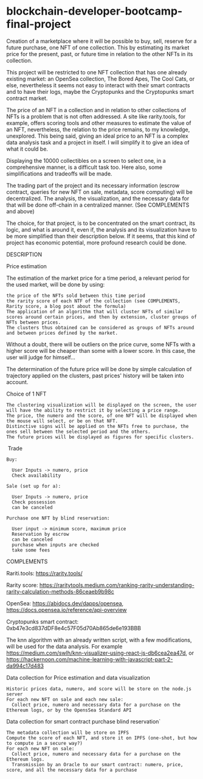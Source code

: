 # blockchain-developer-bootcamp-final-project

Creation of a marketplace where it will be possible to buy, sell, reserve for a future purchase, one NFT of one collection. This by estimating its market price for the present, past, or future time in relation to the other NFTs in its collection.

This project will be restricted to one NFT collection that has one already existing market: an OpenSea collection, The Bored Apes, The Cool Cats, or else, nevertheless it seems not easy to interact with their smart contracts and to have their logs, maybe the Cryptopunks and the Cryptopunks smart contract market.

The price of an NFT in a collection and in relation to other collections of NFTs is a problem that is not often addressed. A site like rarity.tools, for example, offers scoring tools and other measures to estimate the value of an NFT, nevertheless, the relation to the price remains, to my knowledge, unexplored. This being said, giving an ideal price to an NFT is a complex data analysis task and a project in itself. I will simplify it to give an idea of what it could be. 

Displaying the 10000 collectibles on a screen to select one, in a comprehensive manner, is a difficult task too. Here also, some simplifications and tradeoffs will be made. 

The trading part of the project and its necessary information (escrow contract, queries for new NFT on sale, metadata, score computing) will be decentralized. The analysis, the visualization, and the necessary data for that will be done off-chain in a centralized manner. (See COMPLEMENTS and above)

The choice, for that project, is to be concentrated on the smart contract, its logic, and what is around it, even if, the analysis and its visualization have to be more simplified than their description below. If it seems, that this kind of project has economic potential, more profound research could be done. 


DESCRIPTION

Price estimation 

  The estimation of the market price for a time period, a relevant period for the used market, will be done by using:

    the price of the NFTs sold between this time period
    the rarity score of each NTF of the collection (see COMPLEMENTS, Rarity score, a blog post about the formula)
    The application of an algorithm that will cluster NFTs of similar scores around certain prices, and then by extension, cluster groups of NFTs between prices.
    The clusters thus obtained can be considered as groups of NFTs around and between prices defined by the market.

Without a doubt, there will be outliers on the price curve, some NFTs with a higher score will be cheaper than some with a lower score. In this case, the user will judge for himself...

The determination of the future price will be done by simple calculation of trajectory applied on the clusters, past prices' history will be taken into account. 

Choice of 1 NFT
  
    The clustering visualization will be displayed on the screen, the user will have the ability to restrict it by selecting a price range. 
    The price, the numero and the score, of one NFT will be displayed when the mouse will select, or be on that NFT. 
    Distinctive signs will be applied on the NFTs free to purchase, the ones sell between the selected period and the others.
    The future prices will be displayed as figures for specific clusters. 

 Trade
 
    Buy:
  
      User Inputs -> numero, price
      Check availability
    
    Sale (set up for a):
  
      User Inputs -> numero, price
      Check possession
      can be canceled
    
    Purchase one NFT by blind reservation:
  
      User input -> minimum score, maximum price
      Reservation by escrow
      can be canceled
      purchase when inputs are checked
      take some fees

COMPLEMENTS

Rariti.tools: https://rarity.tools/

Rarity score: https://raritytools.medium.com/ranking-rarity-understanding-rarity-calculation-methods-86ceaeb9b98c

OpenSea: https://abidocs.dev/dapps/opensea, https://docs.opensea.io/reference/api-overview

Cryptopunks smart contract: 0xb47e3cd837dDF8e4c57F05d70Ab865de6e193BBB

The knn algorithm with an already written script, with a few modifications, will be used for the data analysis. For example https://medium.com/swlh/knn-visualizer-using-react-js-db6cea2ea47d, or https://hackernoon.com/machine-learning-with-javascript-part-2-da994c17d483
 

 Data collection for Price estimation and data visualization
  
    Historic prices data, numero, and score will be store on the node.js server
    For each new NFT on sale and each new sale: 
      Collect price, numero and necessary data for a purchase on the Ethereum logs, or by the OpensSea Standard API

 Data collection for smart contract purchase blind reservation`

    The metadata collection will be store on IPFS
    Compute the score of each NFT, and store it on IPFS (one-shot, but how to compute in a secure way?)
    For each new NFT on sale: 
      Collect price, numero and necessary data for a purchase on the Ethereum logs. 
      Transmission by an Oracle to our smart contract: numero, price, score, and all the necessary data for a purchase


 
